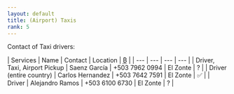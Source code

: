 ```yaml
---
layout: default
title: (Airport) Taxis
rank: 5
---
```


Contact of Taxi drivers:

| Services | Name | Contact | Location | <abbr title="Accepts Bitcoin?">₿</abbr> |
| --- | --- | --- | --- |
| Driver, Taxi, Airport Pickup | Saenz García | +503 7962 0994 | El Zonte | ? |
| Driver (entire country) | Carlos Hernandez | +503 7642 7591 | El Zonte | ✅ |
| Driver | Alejandro Ramos | +503 6100 6730 | El Zonte | ? |

